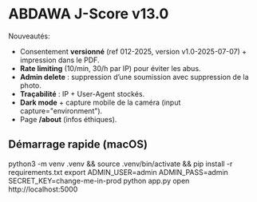 # ABDAWA J-Score v13.0

Nouveautés:
- Consentement **versionné** (ref 012-2025, version v1.0-2025-07-07) + impression dans le PDF.
- **Rate limiting** (10/min, 30/h par IP) pour éviter les abus.
- **Admin delete** : suppression d’une soumission avec suppression de la photo.
- **Traçabilité** : IP + User-Agent stockés.
- **Dark mode** + capture mobile de la caméra (input capture="environment").
- Page **/about** (infos éthiques).

## Démarrage rapide (macOS)
python3 -m venv .venv && source .venv/bin/activate && pip install -r requirements.txt
export ADMIN_USER=admin ADMIN_PASS=admin SECRET_KEY=change-me-in-prod
python app.py
open http://localhost:5000
